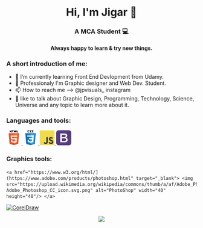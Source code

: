 <h1 align="center"> Hi, I'm Jigar 💙 </h1>

<h3 align="center"> A MCA Student 💻</h3> 
<h4 align="center"> Always happy to learn & try new things. <h4>

<h3 align="left">A short introduction of me:</h3>


- 🌱 I’m currently learning Front End Devlopment from Udamy.
- 💞️ Professionaly I'm Graphic designer and Web Dev. Student.
- 📫 How to reach me --> @jpvisuals_ instagram
- 💬 like to talk about Graphic Design, Programming, Technology, Science, Universe and any topic to learn more about it.

<h3 align="left">Languages and tools:</h3>
<p align="left">
    <a href="https://www.w3.org/html/" target="_blank"> <img src="https://raw.githubusercontent.com/devicons/devicon/master/icons/html5/html5-original-wordmark.svg" alt="html5" width="40" height="40"/> </a>
   <a href="https://www.w3schools.com/css/" target="_blank"> <img src="https://raw.githubusercontent.com/devicons/devicon/master/icons/css3/css3-original-wordmark.svg" alt="css3" width="40" height="40"/> </a>
  <a href="https://developer.mozilla.org/en-US/docs/Web/JavaScript" target="_blank"> <img src="https://raw.githubusercontent.com/devicons/devicon/master/icons/javascript/javascript-original.svg" alt="javascript" width="40" height="40"/> </a>
   <a href="" target="_blank"> <img src="https://raw.githubusercontent.com/github/explore/80688e429a7d4ef2fca1e82350fe8e3517d3494d/topics/bootstrap/bootstrap.png" alt="bootstrap" width="40" height="40"/> </a>
 
    
<h3 align="left">Graphics tools:</h3><p align="left">
    
    <a href="https://www.w3.org/html/](https://www.adobe.com/products/photoshop.html" target="_blank"> <img src="https://upload.wikimedia.org/wikipedia/commons/thumb/a/af/Adobe_Photoshop_CC_icon.svg/640px-Adobe_Photoshop_CC_icon.svg.png" alt="PhotoShop" width="40" height="40"/> </a>
   <a href="https://www.w3schools.com/css/](https://www.corel.com/en/" target="_blank"> <img src="https://www.google.com/url?sa=i&url=https%3A%2F%2Fseeklogo.com%2Fvector-logo%2F378843%2Fcoreldraw-2019&psig=AOvVaw12NQvn9xXecwi2TXjqSlWG&ust=1665486639294000&source=images&cd=vfe&ved=0CAkQjRxqFwoTCNifu6_D1foCFQAAAAAdAAAAABAH" alt="CorelDraw" width="40" height="40"/> </a>
   
   
   


<div align='center'> 
 <img src = "https://i.graphicmama.com/blog/wp-content/uploads/2021/06/10112619/Free-PowerPoint-Animations-Graphic-Mama-Character-Gif-Animation-14.gif" width = 300px>
</div>
